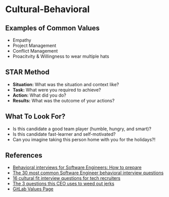 # Cultural-Behavioral

## Examples of Common Values

  - Empathy
  - Project Management
  - Conflict Management
  - Proacitvity & Willingness to wear multiple hats

## STAR Method

  - **Situation:** What was the situation and context like?
  - **Task:** What were you required to achieve?
  - **Action:** What did you do?
  - **Results:** What was the outcome of your actions?

## What To Look For?

  - Is this candidate a good team player (humble, hungry, and smart)?
  - Is this candidate fast-learner and self-motivated?
  - Can you imagine taking this person home with you for the holidays?!

## References

  - [Behavioral interviews for Software Engineers: How to prepare](https://www.techinterviewhandbook.org/behavioral-interview)
  - [The 30 most common Software Engineer behavioral interview questions](https://www.techinterviewhandbook.org/behavioral-interview-questions)
  - [16 cultural fit interview questions for tech recruiters](https://www.wearedevelopers.com/blog/16-cultural-fit-interview-questions-for-tech-recruiters)
  - [The 3 questions this CEO uses to weed out jerks](https://ideas.ted.com/the-3-questions-this-ceo-uses-to-weed-out-jerks)
  - [GitLab Values Page](https://about.gitlab.com/handbook/values)

